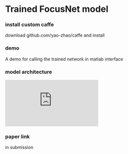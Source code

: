 # Trained FocusNet model

### install custom caffe
download github.com/yao-zhao/caffe and install

### demo
A demo for calling the trained network in matlab interface

### model architecture
![alt text](https://github.com/yao-zhao/drawnet.pdf "Network Architecture")

### paper link
in submission
